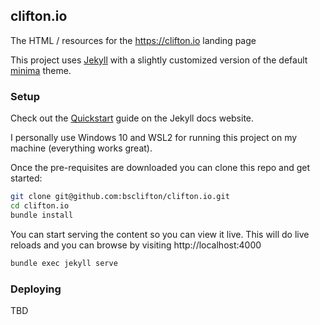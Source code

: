 ## clifton.io

The HTML / resources for the https://clifton.io landing page

This project uses [Jekyll](https://jekyllrb.com/) with a slightly customized
version of the default [minima](https://github.com/jekyll/minima) theme.

### Setup

Check out the [Quickstart](https://jekyllrb.com/docs/) guide on the Jekyll docs website.

I personally use Windows 10 and WSL2 for running this project on my machine (everything works great).

Once the pre-requisites are downloaded you can clone this repo and get started:
```sh
git clone git@github.com:bsclifton/clifton.io.git
cd clifton.io
bundle install
```

You can start serving the content so you can view it live. This will do
live reloads and you can browse by visiting http://localhost:4000
```sh
bundle exec jekyll serve
```

### Deploying

TBD
